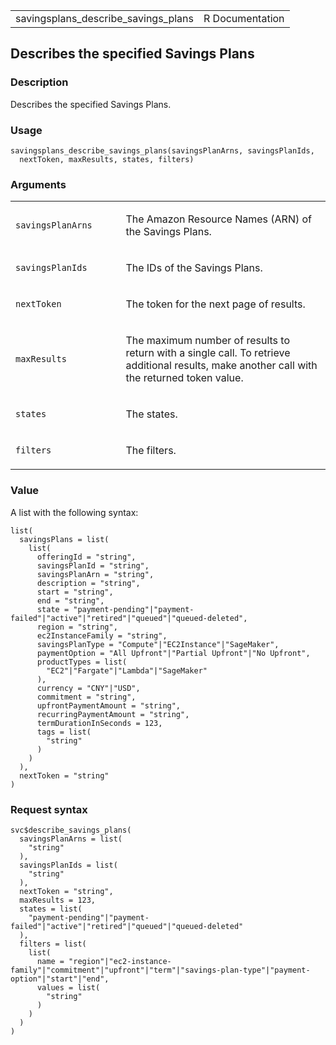 <table style="width: 100%;">
<tbody>
<tr class="odd">
<td>savingsplans_describe_savings_plans</td>
<td style="text-align: right;">R Documentation</td>
</tr>
</tbody>
</table>

## Describes the specified Savings Plans

### Description

Describes the specified Savings Plans.

### Usage

    savingsplans_describe_savings_plans(savingsPlanArns, savingsPlanIds,
      nextToken, maxResults, states, filters)

### Arguments

<table>
<colgroup>
<col style="width: 35%" />
<col style="width: 65%" />
</colgroup>
<tbody>
<tr class="odd">
<td><code
id="savingsplans_describe_savings_plans_:_savingsPlanArns">savingsPlanArns</code></td>
<td><p>The Amazon Resource Names (ARN) of the Savings Plans.</p></td>
</tr>
<tr class="even">
<td><code
id="savingsplans_describe_savings_plans_:_savingsPlanIds">savingsPlanIds</code></td>
<td><p>The IDs of the Savings Plans.</p></td>
</tr>
<tr class="odd">
<td><code
id="savingsplans_describe_savings_plans_:_nextToken">nextToken</code></td>
<td><p>The token for the next page of results.</p></td>
</tr>
<tr class="even">
<td><code
id="savingsplans_describe_savings_plans_:_maxResults">maxResults</code></td>
<td><p>The maximum number of results to return with a single call. To
retrieve additional results, make another call with the returned token
value.</p></td>
</tr>
<tr class="odd">
<td><code
id="savingsplans_describe_savings_plans_:_states">states</code></td>
<td><p>The states.</p></td>
</tr>
<tr class="even">
<td><code
id="savingsplans_describe_savings_plans_:_filters">filters</code></td>
<td><p>The filters.</p></td>
</tr>
</tbody>
</table>

### Value

A list with the following syntax:

    list(
      savingsPlans = list(
        list(
          offeringId = "string",
          savingsPlanId = "string",
          savingsPlanArn = "string",
          description = "string",
          start = "string",
          end = "string",
          state = "payment-pending"|"payment-failed"|"active"|"retired"|"queued"|"queued-deleted",
          region = "string",
          ec2InstanceFamily = "string",
          savingsPlanType = "Compute"|"EC2Instance"|"SageMaker",
          paymentOption = "All Upfront"|"Partial Upfront"|"No Upfront",
          productTypes = list(
            "EC2"|"Fargate"|"Lambda"|"SageMaker"
          ),
          currency = "CNY"|"USD",
          commitment = "string",
          upfrontPaymentAmount = "string",
          recurringPaymentAmount = "string",
          termDurationInSeconds = 123,
          tags = list(
            "string"
          )
        )
      ),
      nextToken = "string"
    )

### Request syntax

    svc$describe_savings_plans(
      savingsPlanArns = list(
        "string"
      ),
      savingsPlanIds = list(
        "string"
      ),
      nextToken = "string",
      maxResults = 123,
      states = list(
        "payment-pending"|"payment-failed"|"active"|"retired"|"queued"|"queued-deleted"
      ),
      filters = list(
        list(
          name = "region"|"ec2-instance-family"|"commitment"|"upfront"|"term"|"savings-plan-type"|"payment-option"|"start"|"end",
          values = list(
            "string"
          )
        )
      )
    )
